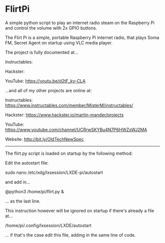 # FlirtPi
A simple python script to play an internet radio steam on the Raspberry Pi and control the volume with 2x GPIO buttons.

The Flirt Pi is a simple, portable Raspberry Pi internet radio, that plays Soma FM, Secret Agent on startup using VLC media player. 

The project is fully documented at...

Instructables:

Hackster:

YouTube: https://youtu.be/d2tF_ky-CLA

...and all of my other projects are online at:

Instructables: https://www.instructables.com/member/MisterM/instructables/

Hackster: https://www.hackster.io/martin-mander/projects

YouTube: https://www.youtube.com/channel/UCRrwSKYBu4N7P6HWZsWJ2MA

Website: http://bit.ly/OldTechNewSpec

--------------------------------------------------------------------------

The flirt.py script is loaded on startup by the following method:

Edit the autostart file:

sudo nano /etc/xdg/lxsession/LXDE-pi/autostart

and add in... 

@python3 /home/pi/flirt.py &

... as the last line. 

This instruction however will be ignored on startup if there's already a file at...

/home/pi/.config/lxsession/LXDE/autostart

... if that's the case edit this file, adding in the same line of code. 
